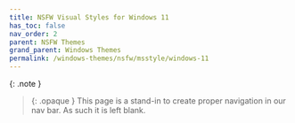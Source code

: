 ```yaml
---
title: NSFW Visual Styles for Windows 11
has_toc: false
nav_order: 2
parent: NSFW Themes
grand_parent: Windows Themes
permalink: /windows-themes/nsfw/msstyle/windows-11
---
```



{: .note }
> {: .opaque }
> This page is a stand-in to create proper navigation in our nav bar. As such it is left blank.